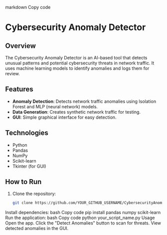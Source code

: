 markdown
Copy code
# Cybersecurity Anomaly Detector

## Overview
The Cybersecurity Anomaly Detector is an AI-based tool that detects unusual patterns and potential cybersecurity threats in network traffic. It uses machine learning models to identify anomalies and logs them for review.

## Features
- **Anomaly Detection**: Detects network traffic anomalies using Isolation Forest and MLP (neural network) models.
- **Data Generation**: Creates synthetic network traffic for testing.
- **GUI**: Simple graphical interface for easy detection.

## Technologies
- Python
- Pandas
- NumPy
- Scikit-learn
- Tkinter (for GUI)

## How to Run
1. Clone the repository:
   ```bash
   git clone https://github.com/YOUR_GITHUB_USERNAME/CybersecurityAnomalyDetector.git
Install dependencies:
bash
Copy code
pip install pandas numpy scikit-learn
Run the application:
bash
Copy code
python your_script_name.py
Usage
Open the app.
Click the "Detect Anomalies" button to scan for threats.
View detected anomalies in the GUI.
